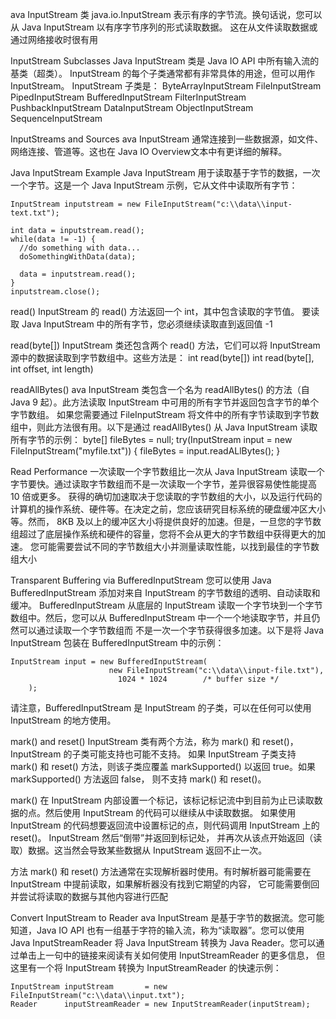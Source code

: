 ava InputStream 类 java.io.InputStream 表示有序的字节流。换句话说，您可以从 Java InputStream 以有序字节序列的形式读取数据。
这在从文件读取数据或通过网络接收时很有用

InputStream Subclasses
Java InputStream 类是 Java IO API 中所有输入流的基类（超类）。 InputStream 的每个子类通常都有非常具体的用途，但可以用作 InputStream。
 InputStream 子类是：
 ByteArrayInputStream
 FileInputStream
 PipedInputStream
 BufferedInputStream
 FilterInputStream
 PushbackInputStream
 DataInputStream
 ObjectInputStream
 SequenceInputStream


InputStreams and Sources
ava InputStream 通常连接到一些数据源，如文件、网络连接、管道等。这也在 Java IO Overview文本中有更详细的解释。 

Java InputStream Example
Java InputStream 用于读取基于字节的数据，一次一个字节。这是一个 Java InputStream 示例，它从文件中读取所有字节：

```
InputStream inputstream = new FileInputStream("c:\\data\\input-text.txt");

int data = inputstream.read();
while(data != -1) {
  //do something with data...
  doSomethingWithData(data);

  data = inputstream.read();
}
inputstream.close();
```

read()
InputStream 的 read() 方法返回一个 int，其中包含读取的字节值。
要读取 Java InputStream 中的所有字节，您必须继续读取直到返回值 -1

read(byte[])
InputStream 类还包含两个 read() 方法，它们可以将 InputStream 源中的数据读取到字节数组中。这些方法是：
int read(byte[])
int read(byte[], int offset, int length)

readAllBytes()
ava InputStream 类包含一个名为 readAllBytes() 的方法（自 Java 9 起）。此方法读取 InputStream 中可用的所有字节并返回包含字节的单个字节数组。
如果您需要通过 FileInputStream 将文件中的所有字节读取到字节数组中，则此方法很有用。以下是通过 readAllBytes() 从 Java InputStream 
读取所有字节的示例：
byte[] fileBytes = null;
try(InputStream input = new FileInputStream("myfile.txt")) {
   fileBytes = input.readALlBytes();
}

Read Performance
一次读取一个字节数组比一次从 Java InputStream 读取一个字节要快。通过读取字节数组而不是一次读取一个字节，差异很容易使性能提高 10 倍或更多。
获得的确切加速取决于您读取的字节数组的大小，以及运行代码的计算机的操作系统、硬件等。在决定之前，您应该研究目标系统的硬盘缓冲区大小等。然而，
8KB 及以上的缓冲区大小将提供良好的加速。但是，一旦您的字节数组超过了底层操作系统和硬件的容量，您将不会从更大的字节数组中获得更大的加速。
您可能需要尝试不同的字节数组大小并测量读取性能，以找到最佳的字节数组大小


Transparent Buffering via BufferedInputStream
您可以使用 Java BufferedInputStream 添加对来自 InputStream 的字节数组的透明、自动读取和缓冲。 BufferedInputStream 从底层的 
InputStream 读取一个字节块到一个字节数组中。然后，您可以从 BufferedInputStream 中一个一个地读取字节，并且仍然可以通过读取一个字节数组而
不是一次一个字节获得很多加速。以下是将 Java InputStream 包装在 BufferedInputStream 中的示例：

```
InputStream input = new BufferedInputStream(
                      new FileInputStream("c:\\data\\input-file.txt"),
                        1024 * 1024        /* buffer size */
    );
```

请注意，BufferedInputStream 是 InputStream 的子类，可以在任何可以使用 InputStream 的地方使用。


mark() and reset()
InputStream 类有两个方法，称为 mark() 和 reset()，InputStream 的子类可能支持也可能不支持。
如果 InputStream 子类支持 mark() 和 reset() 方法，则该子类应覆盖 markSupported() 以返回 true。如果 markSupported() 方法返回 false，
  则不支持 mark() 和 reset()。

mark() 在 InputStream 内部设置一个标记，该标记标记流中到目前为止已读取数据的点。然后使用 InputStream 的代码可以继续从中读取数据。
如果使用 InputStream 的代码想要返回流中设置标记的点，则代码调用 InputStream 上的 reset()。 InputStream 然后“倒带”并返回到标记处，
并再次从该点开始返回（读取）数据。这当然会导致某些数据从 InputStream 返回不止一次。  

方法 mark() 和 reset() 方法通常在实现解析器时使用。有时解析器可能需要在 InputStream 中提前读取，如果解析器没有找到它期望的内容，
它可能需要倒回并尝试将读取的数据与其他内容进行匹配

Convert InputStream to Reader
ava InputStream 是基于字节的数据流。您可能知道，Java IO API 也有一组基于字符的输入流，称为“读取器”。您可以使用 Java InputStreamReader 
将 Java InputStream 转换为 Java Reader。您可以通过单击上一句中的链接来阅读有关如何使用 InputStreamReader 的更多信息，
但这里有一个将 InputStream 转换为 InputStreamReader 的快速示例：

```
InputStream inputStream       = new FileInputStream("c:\\data\\input.txt");
Reader      inputStreamReader = new InputStreamReader(inputStream);
```